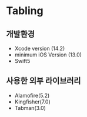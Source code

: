 # Tabling

## 개발환경
* Xcode version (14.2)
* minimum iOS Version (13.0)
* Swift5

## 사용한 외부 라이브러리
* Alamofire(5.2)
* Kingfisher(7.0)
* Tabman(3.0)
 
